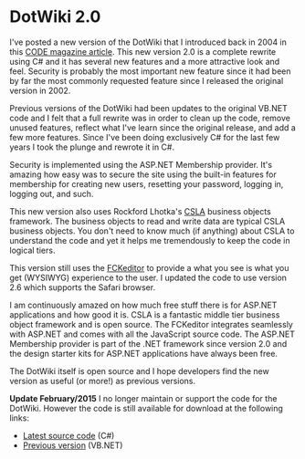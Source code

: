 # DotWiki 2.0
I've posted a new version of the DotWiki that I introduced back in 2004 in this [CODE magazine article](http://www.codemag.com/Article/0403081). This new version 2.0 is a complete rewrite using C# and it has several new features and a more attractive look and feel. Security is probably the most important new feature since it had been by far the most commonly requested feature since I released the original version in 2002.

Previous versions of the DotWiki had been updates to the original VB.NET code and I felt that a full rewrite was in order to clean up the code, remove unused features, reflect what I've learn since the original release, and add a few more features. Since I've been doing exclusively C# for the last few years I took the plunge and rewrote it in C#.

Security is implemented using the ASP.NET Membership provider. It's amazing how easy was to secure the site using the built-in features for membership for creating new users, resetting your password, logging in, logging out, and such.

This new version also uses Rockford Lhotka's [CSLA](http://www.lhotka.net/cslanet/Default.aspx) business objects framework. The business objects to read and write data are typical CSLA business objects. You don't need to know much (if anything) about CSLA to understand the code and yet it helps me tremendously to keep the code in logical tiers.

This version still uses the [FCKeditor](http://www.fckeditor.net/) to provide a what  you see is what you get (WYSIWYG) experience to the user. I updated the code to use version 2.6 which supports the Safari browser. 

I am continuously amazed on how much free stuff there is for ASP.NET applications and how good it is. CSLA is a fantastic middle tier business object framework and is open source. The FCKeditor integrates seamlessly with ASP.NET and comes with all the JavaScript source code. The ASP.NET Membership provider is part of the .NET framework since version 2.0 and the design starter kits for ASP.NET applications have always been free.

The DotWiki itself is open source and I hope developers find the new version as useful (or more!) as previous versions. 

**Update February/2015** I no longer maintain or support the code for the DotWiki. However the code is still available for download at the following links: 

* [Latest source code](https://hectorcorrea.com/downloads/dotwiki.zip) (C#)
* [Previous version](https://hectorcorrea.com/downloads/dotwiki_vs2005.zip) (VB.NET) 
